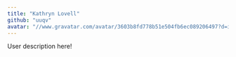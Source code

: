 ```yaml
---
title: "Kathryn Lovell"
github: "uuqv"
avatar: "//www.gravatar.com/avatar/3603b8fd778b51e504fb6ec089206497?d=identicon"
---
```


User description here!
